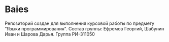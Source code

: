 # Baies
Репозиторий создан для выполнения курсовой работы по предмету "Языки программирования". Состав группы: Ефремов Георгий, Шабунин Иван и Шарова Дарья. Группа РИ-311050
